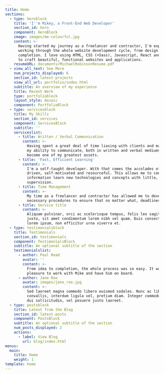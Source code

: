 ```yaml
---
title: Home
sections:
  - type: heroblock
    title: 'I''m Mikey, a Front-End Web Developer'
    section_id: hero
    component: HeroBlock
    image: images/me-colourful.jpg
    content: >-
      Having started my journey as a freelancer and contractor, I'm experienced
      working through the whole website development cycle, from design to
      completion. I love using HTML, CSS (+Sass), Javascript, React and Gatsby
      to craft beautiful, functional websites and applications.
    resumeURL: documents/MichaelRobinsonResume.pdf
  - view_all_text: See More
    num_projects_displayed: 6
    section_id: latest-projects
    view_all_url: portfolio/index.html
    subtitle: An overview of my experience
    title: Recent Work
    type: portfolioblock
    layout_style: mosaic
    component: PortfolioBlock
  - type: servicesblock
    title: My Skills
    section_id: services
    component: ServicesBlock
    subtitle: ''
    serviceslist:
      - title: Written / Verbal Communication
        content: >-
          Having spent a great deal of time liasing with clients and management,
          my ability to communicate, both in written and verbal mediums, has
          become one of my greatest assets.
      - title: 'Fast, Efficient Learning'
        content: >-
          I'm a self-taught developer. With that comes the accolades of being
          driven, self-motivated and resourceful. This allows me to consume
          information learn new technologies and concepts with little, or no
          supervision.
      - title: Time Management
        content: >-
          My time as a freelancer and contractor has allowed me to develop the
          necessary procedures to ensure that no matter what, deadlines are met.
      - title: Service title
        content: >-
          Aliquam pulvinar, orci ac scelerisque tempus, felis leo sagittis
          justo, sit amet condimentum lorem nibh vel quam. Duis consectetur
          lorem ipsum, non efficitur urna viverra et.
  - type: testimonialsblock
    title: Testimonials
    section_id: testimonials
    component: TestimonialsBlock
    subtitle: An optional subtitle of the section
    testimonialslist:
      - author: Paul Read
        avatar: ''
        content: >-
          From idea to completion, the whole process was so easy. It was a
          pleasure to work with Mike and have him on board.
      - author: Jane Roe
        avatar: images/jane_roe.jpg
        content: >-
          Sed laoreet magna commodo libero euismod sodales. Nunc ac libero
          convallis, interdum ligula vel, pretium diam. Integer commodo sem at
          dui sollicitudin, vel posuere justo laoreet.
  - type: postsblock
    title: Latest from the Blog
    section_id: latest-posts
    component: PostsBlock
    subtitle: An optional subtitle of the section
    num_posts_displayed: 2
    actions:
      - label: View Blog
        url: blog/index.html
menus:
  main:
    title: Home
    weight: 1
template: home
---
```

